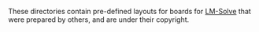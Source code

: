 These directories contain pre-defined layouts for boards for
[LM-Solve](http://www.shlomifish.org/lm-solve/) that were prepared by
others, and are under their copyright.

